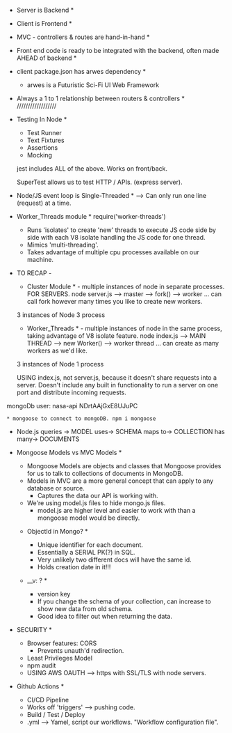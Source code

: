  * Server is Backend *
 * Client is Frontend *
 * MVC - controllers & routes are hand-in-hand *

 * Front end code is ready to be integrated with the backend, often made AHEAD of backend *

 * client package.json has arwes dependency *
    - arwes is a Futuristic Sci-Fi UI Web Framework

* Always a 1 to 1 relationship between routers & controllers *
//////////////////

 * Testing In Node *
    - Test Runner
    - Text Fixtures
    - Assertions
    - Mocking

    jest includes ALL of the above. Works on front/back. 

    SuperTest allows us to test HTTP / APIs. (express server). 


* Node/JS event loop is Single-Threaded * --> Can only run one line (request) at a time.

* Worker_Threads module * require('worker-threads')
    - Runs 'isolates' to create 'new' threads to execute JS code side by side with each V8 isolate handling the JS code for one thread. 
    - Mimics 'multi-threading'.
    - Takes advantage of multiple cpu processes available on our machine.

- TO RECAP -

    * Cluster Module * - multiple instances of node in separate processes. FOR SERVERS.
    node server.js --> master --> fork() --> worker ... can call fork however many times you like to create new workers. 

     3 instances of Node
     3 process

    * Worker_Threads * - multiple instances of node in the same process, taking advantage of V8 isolate feature. 
    node index.js --> MAIN THREAD --> new Worker() --> worker thread ... can create as many workers as we'd like.

    3 instances of Node
    1 process

    USING index.js, not server.js, because it doesn't share requests into a server. Doesn't include any built in functionality to run a server on one port and distribute incoming requests. 


mongoDb user:
    nasa-api
    NDrtAAjGxE8UJuPC

    * mongoose to connect to mongoDB. npm i mongoose

* Node.js queries -> MODEL uses-> SCHEMA maps to-> COLLECTION has many-> DOCUMENTS

* Mongoose Models vs MVC Models *
    - Mongoose Models are objects and classes that Mongoose provides for us to talk to collections of documents in MongoDB.
    - Models in MVC are a more general concept that can apply to any database or source.
        * Captures the data our API is working with.
    - We're using model.js files to hide mongo.js files. 
        - model.js are higher level and easier to work with than a mongoose model would be directly.
    
    * ObjectId in Mongo? *
        - Unique identifier for each document.
        - Essentially a SERIAL PK(?) in SQL.
        - Very unlikely two different docs will have the same id.
        - Holds creation date in it!!!
    
    * __v: ? *
        - version key
        - If you change the schema of your collection, can increase to show new data from old schema.
        - Good idea to filter out when returning the data.
        
* SECURITY *
    - Browser features: CORS
        * Prevents unauth'd redirection.
    - Least Privileges Model
    - npm audit
    - USING AWS OAUTH --> https with SSL/TLS with node servers.
    
* Github Actions *
    - CI/CD Pipeline
    - Works off 'triggers' --> pushing code.
    - Build / Test / Deploy
    - .yml --> Yamel, script our workflows. "Workflow configuration file".
